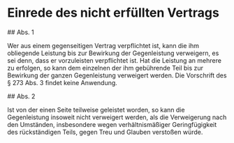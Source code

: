 # Einrede des nicht erfüllten Vertrags



\#\# Abs. 1

 Wer aus einem gegenseitigen Vertrag verpflichtet ist, kann die ihm obliegende Leistung bis zur Bewirkung der Gegenleistung verweigern, es sei denn, dass er vorzuleisten verpflichtet ist. Hat die Leistung an mehrere zu erfolgen, so kann dem einzelnen der ihm gebührende Teil bis zur Bewirkung der ganzen Gegenleistung verweigert werden. Die Vorschrift des § 273 Abs. 3 findet keine Anwendung.

\#\# Abs. 2

 Ist von der einen Seite teilweise geleistet worden, so kann die Gegenleistung insoweit nicht verweigert werden, als die Verweigerung nach den Umständen, insbesondere wegen verhältnismäßiger Geringfügigkeit des rückständigen Teils, gegen Treu und Glauben verstoßen würde. 

